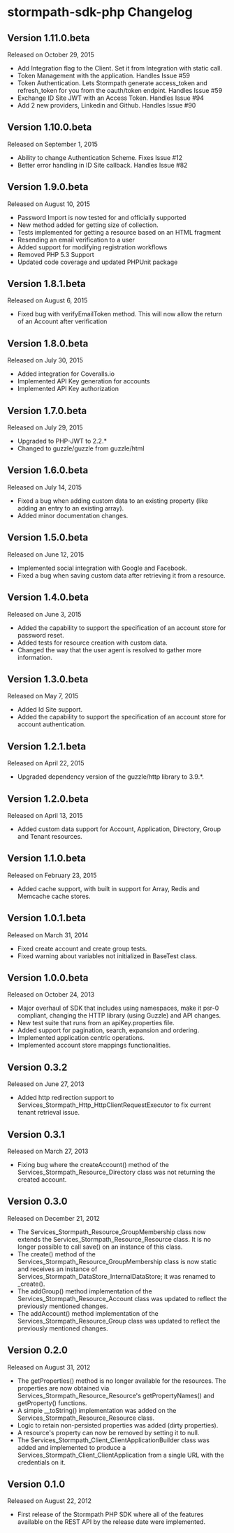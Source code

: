 stormpath-sdk-php Changelog
===========================


Version 1.11.0.beta
------------------

Released on October 29, 2015

- Add Integration flag to the Client. Set it from Integration with static call.
- Token Management with the application. Handles Issue #59
- Token Authentication. Lets Stormpath generate access_token and refresh_token for you from the oauth/token endpint. Handles Issue #59
- Exchange ID Site JWT with an Access Token. Handles Issue #94
- Add 2 new providers, Linkedin and Github. Handles Issue #90

Version 1.10.0.beta
------------------

Released on September 1, 2015

- Ability to change Authentication Scheme.  Fixes Issue #12
- Better error handling in ID Site callback.  Handles Issue #82


Version 1.9.0.beta
------------------

Released on August 10, 2015

- Password Import is now tested for and officially supported 
- New method added for getting size of collection.
- Tests implemented for getting a resource based on an HTML fragment
- Resending an email verification to a user
- Added support for modifying registration workflows
- Removed PHP 5.3 Support
- Updated code coverage and updated PHPUnit package



Version 1.8.1.beta
------------------

Released on August 6, 2015

- Fixed bug with verifyEmailToken method.  This will now allow the return of an Account after verification


Version 1.8.0.beta
------------------

Released on July 30, 2015

- Added integration for Coveralls.io
- Implemented API Key generation for accounts
- Implemented API Key authorization


Version 1.7.0.beta
------------------

Released on July 29, 2015

- Upgraded to PHP-JWT to 2.2.*
- Changed to guzzle/guzzle from guzzle/html


Version 1.6.0.beta
------------------

Released on July 14, 2015

- Fixed a bug when adding custom data to an existing property (like adding an entry to an existing array).
- Added minor documentation changes.


Version 1.5.0.beta
------------------

Released on June 12, 2015

- Implemented social integration with Google and Facebook.
- Fixed a bug when saving custom data after retrieving it from a resource.


Version 1.4.0.beta
------------------

Released on June 3, 2015

- Added the capability to support the specification of an account store for password reset.
- Added tests for resource creation with custom data.
- Changed the way that the user agent is resolved to gather more information.


Version 1.3.0.beta
------------------

Released on May 7, 2015

- Added Id Site support.
- Added the capability to support the specification of an account store for account authentication.

Version 1.2.1.beta
------------------

Released on April 22, 2015

- Upgraded dependency version of the guzzle/http library to 3.9.*.

Version 1.2.0.beta
------------------

Released on April 13, 2015

- Added custom data support for Account, Application, Directory, Group and Tenant resources.

Version 1.1.0.beta
------------------

Released on February 23, 2015

- Added cache support, with built in support for Array, Redis and Memcache cache stores.

Version 1.0.1.beta
------------------

Released on March 31, 2014

- Fixed create account and create group tests.
- Fixed warning about variables not initialized in BaseTest class.

Version 1.0.0.beta
------------------

Released on October 24, 2013

- Major overhaul of SDK that includes using namespaces, make it psr-0 compliant, changing the HTTP library (using Guzzle) and API changes.
- New test suite that runs from an apiKey.properties file.
- Added support for pagination, search, expansion and ordering.
- Implemented application centric operations.
- Implemented account store mappings functionalities.

Version 0.3.2
-------------

Released on June 27, 2013

- Added http redirection support to Services_Stormpath_Http_HttpClientRequestExecutor to fix current tenant retrieval issue.

Version 0.3.1
-------------

Released on March 27, 2013

- Fixing bug where the createAccount() method of the Services_Stormpath_Resource_Directory class was not returning the created account.

Version 0.3.0
-------------

Released on December 21, 2012

- The Services_Stormpath_Resource_GroupMembership class now extends the Services_Stormpath_Resource_Resource class. It is no longer possible to call save() on an instance of this class.
- The create() method of the Services_Stormpath_Resource_GroupMembership class is now static and receives an instance of Services_Stormpath_DataStore_InternalDataStore; it was renamed to _create().
- The addGroup() method implementation of the Services_Stormpath_Resource_Account class was updated to reflect the previously mentioned changes.
- The addAccount() method implementation of the Services_Stormpath_Resource_Group class was updated to reflect the previously mentioned changes.

Version 0.2.0
-------------

Released on August 31, 2012

- The getProperties() method is no longer available for the resources. The properties are now obtained via Services_Stormpath_Resource_Resource's getPropertyNames() and getProperty() functions.
- A simple __toString() implementation was added on the Services_Stormpath_Resource_Resource class.
- Logic to retain non-persisted properties was added (dirty properties).
- A resource's property can now be removed by setting it to null.
- The Services_Stormpath_Client_ClientApplicationBuilder class was added and implemented to produce a Services_Stormpath_Client_ClientApplication from a single URL with the credentials on it.

Version 0.1.0
-------------

Released on August 22, 2012

- First release of the Stormpath PHP SDK where all of the features available on the REST API by the release date were implemented.